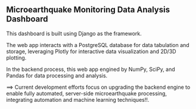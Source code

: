 ## Microearthquake Monitoring Data Analysis Dashboard

This dashboard is built using Django as the framework.

The web app interacts with a PostgreSQL database for data tabulation and storage, leveraging Plotly for interactive data visualization and 2D/3D plotting.

In the backend process, this web app engined by NumPy, SciPy, and Pandas for data processing and analysis.

==> Current development efforts focus on upgrading the backend engine to enable fully automated, server-side microearthquake processing, integrating automation and machine learning techniques!!.
